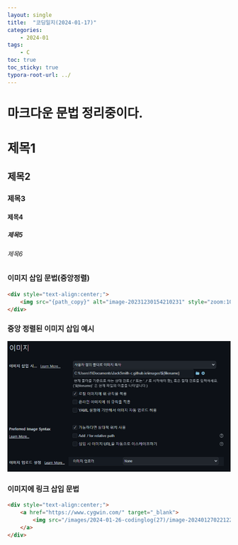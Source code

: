 ```yaml
---
layout: single
title:  "코딩일지(2024-01-17)"
categories: 
    - 2024-01
tags:
    - C
toc: true
toc_sticky: true
typora-root-url: ../
---
```


# 마크다운 문법 정리중이다.


# 제목1
## 제목2
### 제목3
#### 제목4
##### 제목5
###### 제목6


### 이미지 삽입 문법(중앙정렬)
```html
<div style="text-align:center;">
    <img src="{path_copy}" alt="image-20231230154210231" style="zoom:100%;" />
</div>
```

### 중앙 정렬된 이미지 삽입 예시
<div style="text-align:center;">
    <img src="/images/2024-01-17-codinglog(20)/image-20240127021104500.png" alt="image-20231230154210231" style="zoom:100%;" />
</div>



### 이미지에 링크 삽입 문법
```html
<div style="text-align:center;">
    <a href="https://www.cygwin.com/" target="_blank">
        <img src="/images/2024-01-26-codinglog(27)/image-20240127022122739.png" alt="image-20231230154210231" style="zoom:100%;" />
    </a>
</div>
```



